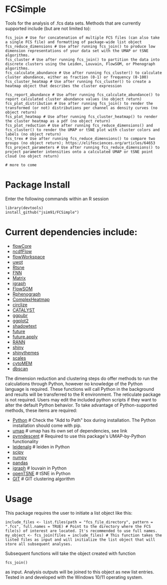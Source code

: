 # FCSimple

Tools for the analysis of .fcs data sets. Methods that are currently supported include (but are not limited to): 

```
fcs_join # Use for concatenation of multiple FCS files (can also take a single FCS file) and formatting of package-wide list object
fcs_reduce_dimensions # Use after running fcs_join() to produce low dimension representations of your data set with the UMAP or tSNE algorithms.
fcs_cluster # Use after running fcs_join() to partition the data into discrete clusters using the Leiden, Louvain, FlowSOM, or Phenograph algorithms.
fcs_calculate_abundance # Use after running fcs_cluster() to calculate cluster abundance, either as fraction (0-1) or frequency (0-100)
fcs_cluster_heatmap # Use after running fcs_cluster() to create a heatmap object that describes the cluster expression

fcs_report_abundance # Use after running fcs_calculate_abundance() to report calculated cluster abundance values (no object return)
fcs_plot_distribution # Use after running fcs_join() to render the transformed (or not) distributions per channel as density curves (no object return)
fcs_plot_heatmap # Use after running fcs_cluster_heatmap() to render the cluster heatmap as a pdf (no object return)
fcs_plot_reduction # Use after running fcs_reduce_dimensions() and fcs_cluster() to render the UMAP or tSNE plot with cluster colors and labels (no object return)
fcs_trex # Use after running fcs_reduce_dimensions() to compare two groups (no object return); https://elifesciences.org/articles/64653
fcs_project_parameters # Use after running fcs_reduce_dimensions() to project parameter intensities onto a calculated UMAP or tSNE point cloud (no object return)

# more to come
```


# Package Install

Enter the following commands within an R session

```
library(devtools)
install_github("jsim91/FCSimple")
```


# Current dependencies include:

- [flowCore](https://www.bioconductor.org/packages/release/bioc/html/flowCore.html)
- [ncdfFlow](https://www.bioconductor.org/packages/release/bioc/html/ncdfFlow.html)
- [flowWorkspace](https://www.bioconductor.org/packages/release/bioc/html/flowWorkspace.html)
- [uwot](https://github.com/jlmelville/uwot)
- [Rtsne](https://github.com/jkrijthe/Rtsne)
- [FNN](https://cran.r-project.org/web/packages/FNN/index.html)
- [Matrix](https://cran.r-project.org/web/packages/Matrix/index.html)
- [igraph](https://cran.r-project.org/web/packages/igraph/index.html)
- [FlowSOM](https://bioconductor.org/packages/release/bioc/html/FlowSOM.html)
- [Rphenograph](https://github.com/JinmiaoChenLab/Rphenograph)
- [ComplexHeatmap](https://github.com/jokergoo/ComplexHeatmap)
- [circlize](https://cran.r-project.org/web/packages/circlize/index.html)
- [CATALYST](https://www.bioconductor.org/packages/release/bioc/html/CATALYST.html)
- [ggpubr](https://cran.r-project.org/web/packages/ggpubr/index.html)
- [ggplot2](https://cran.r-project.org/web/packages/ggplot2/index.html)
- [shadowtext](https://cran.r-project.org/web/packages/shadowtext/index.html)
- [future](https://cran.r-project.org/web/packages/future/index.html)
- [future.apply](https://cran.r-project.org/web/packages/future.apply/index.html)
- [RANN](https://cran.r-project.org/web/packages/RANN/RANN.pdf)
- [shiny](https://cran.r-project.org/web/packages/shiny/index.html)
- [shinythemes](https://cran.r-project.org/web/packages/shinythemes/index.html)
- [scales](https://cran.r-project.org/web/packages/scales/index.html)
- [cytoMEM](https://bioconductor.org/packages/release/bioc/html/cytoMEM.html)
- [dbscan](https://cran.r-project.org/web/packages/dbscan/index.html)

The dimension reduction and clustering steps do offer methods to run the calculations through Python, however no knowledge of the Python language is required. These functions will call Python in the background and results will be transferred to the R environment. The reticulate package is not required. Users may edit the included python scripts if they want to alter the default Python behavior. To take advantage of Python-supported methods, these items are required:

- [Python](https://www.python.org/downloads/) # Check the "Add to Path" box during installation. The Python installation should come with pip.
- [umap](https://github.com/lmcinnes/umap) # umap has its own set of dependencies, see link
- [pynndescent](https://github.com/lmcinnes/pynndescent) # Required to use this package's UMAP-by-Python functionality
- [leidenalg](https://github.com/vtraag/leidenalg) # leiden in Python
- [scipy](https://pypi.org/project/scipy/)
- [numpy](https://pypi.org/project/numpy/)
- [pandas](https://pypi.org/project/pandas/)
- [igraph](https://pypi.org/project/igraph/) # louvain in Python
- [openTSNE](https://github.com/pavlin-policar/openTSNE) # tSNE in Python
- [GIT](https://github.com/gaozhangyang/GIT) # GIT clustering algorithm


# Usage

This package requires the user to initiate a list object like this:

```
include_files <- list.files(path = "fcs_file_directory", pattern = ".fcs", full.names = TRUE) # Point to the directory where the FCS file(s) of interest are located. It's recommended to use full names.
my_object <- fcs_join(files = include_files) # This function takes the listed files as input and will initialize the list object that will store all subsequent analyses.
```

Subsequent functions will take the object created with function

```
fcs_join()
```

as input. Analysis outputs will be joined to this object as new list entries. Tested in and developed with the Windows 10/11 operating system.
